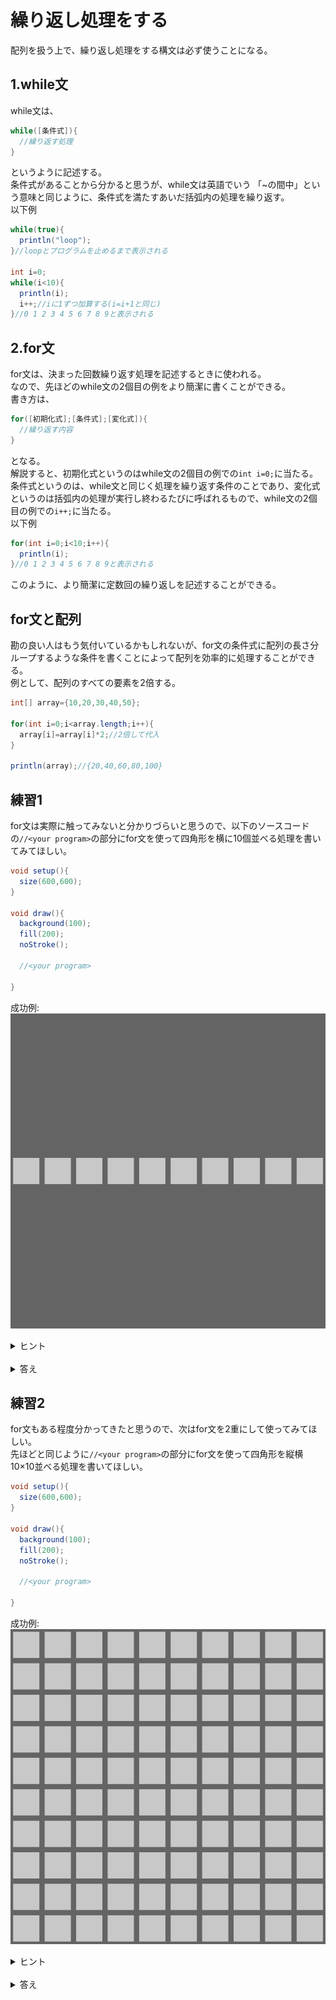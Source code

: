 <link href="../css/original.css" rel="stylesheet">

# 繰り返し処理をする
配列を扱う上で、繰り返し処理をする構文は必ず使うことになる。

## 1.while文
while文は、

```java
while([条件式]){
  //繰り返す処理
}
```
というように記述する。
<br>条件式があることから分かると思うが、while文は英語でいう 「~の間中」という意味と同じように、条件式を満たすあいだ括弧内の処理を繰り返す。
<br>以下例

```java
while(true){
  println("loop");
}//loopとプログラムを止めるまで表示される

int i=0;
while(i<10){
  println(i);
  i++;//iに1ずつ加算する(i=i+1と同じ)
}//0 1 2 3 4 5 6 7 8 9と表示される
```

## 2.for文
for文は、決まった回数繰り返す処理を記述するときに使われる。
<br>なので、先ほどのwhile文の2個目の例をより簡潔に書くことができる。
<br>書き方は、

```java
for([初期化式];[条件式];[変化式]){
  //繰り返す内容
}
```

となる。
<br>解説すると、初期化式というのはwhile文の2個目の例での`int i=0;`に当たる。
<br>条件式というのは、while文と同じく処理を繰り返す条件のことであり、変化式というのは括弧内の処理が実行し終わるたびに呼ばれるもので、while文の2個目の例での`i++;`に当たる。
<br>以下例

```java
for(int i=0;i<10;i++){
  println(i);
}//0 1 2 3 4 5 6 7 8 9と表示される
```

このように、より簡潔に定数回の繰り返しを記述することができる。

## for文と配列
勘の良い人はもう気付いているかもしれないが、for文の条件式に配列の長さ分ループするような条件を書くことによって配列を効率的に処理することができる。
<br>例として、配列のすべての要素を2倍する。

```java
int[] array={10,20,30,40,50};

for(int i=0;i<array.length;i++){
  array[i]=array[i]*2;//2倍して代入
}

println(array);//{20,40,60,80,100}
```

## 練習1
for文は実際に触ってみないと分かりづらいと思うので、以下のソースコードの`//<your program>`の部分にfor文を使って四角形を横に10個並べる処理を書いてみてほしい。

```java
void setup(){
  size(600,600);
}

void draw(){
  background(100);
  fill(200);
  noStroke();

  //<your program>

}
```
成功例:
<br>![成功例](../img/chap02/loop_example_1.png)

<details>
  <summary>ヒント</summary>

  <li>初期化式の部分で初期化した変数を`rect()`関数のx座標の部分に60を掛けて入れてみると...?

</details>
<br>
<details>
  <summary>答え</summary>
  <pre>
<code>
void setup(){
  size(600,600);
}

void draw(){
  background(100);
  fill(200);
  noStroke();

  for(int i=0;i<10;i++){
    rect(5+i*60,275,50,50);
  }

}</code>
  </pre>

</details>

## 練習2
for文もある程度分かってきたと思うので、次はfor文を2重にして使ってみてほしい。
<br>先ほどと同じように`//<your program>`の部分にfor文を使って四角形を縦横10×10並べる処理を書いてほしい。

```java
void setup(){
  size(600,600);
}

void draw(){
  background(100);
  fill(200);
  noStroke();

  //<your program>

}
```
成功例:
<br>![成功例](../img/chap02/loop_example_2.png)

<details>
  <summary>ヒント</summary>

  <ol>
    <li>for文の中にfor文を入れると外側にある変数と同じ名前の変数は使えなくなるので名前を変えてみよう
    <li>今度はy座標の部分に内側のfor文で宣言した変数を使うようにすると...?
  </ol>

</details>
<br>
<details>
  <summary>答え</summary>
  <pre>
<code>
void setup(){
  size(600,600);
}

void draw(){
  background(100);
  fill(200);
  noStroke();

  for(int i=0;i<10;i++){
    for(int j=0;j<10;j++){
      rect(5+i*60,5+j*60,50,50);
    }
  }

}</code>
  </pre>
</details>